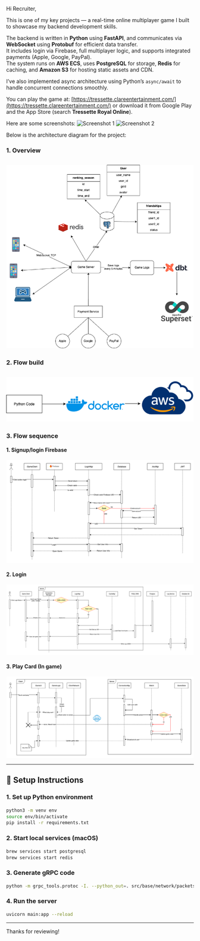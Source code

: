 Hi Recruiter,

This is one of my key projects — a real-time online multiplayer game I built to showcase my backend development skills.

The backend is written in **Python** using **FastAPI**, and communicates via **WebSocket** using **Protobuf** for efficient data transfer.  
It includes login via Firebase, full multiplayer logic, and supports integrated payments (Apple, Google, PayPal).  
The system runs on **AWS ECS**, uses **PostgreSQL** for storage, **Redis** for caching, and **Amazon S3** for hosting static assets and CDN.

I’ve also implemented async architecture using Python’s `async/await` to handle concurrent connections smoothly.


You can play the game at: [https://tressette.clareentertainment.com/](https://tressette.clareentertainment.com/)
or download it from Google Play and the App Store (search **Tressette Royal Online**).

Here are some screenshots:
![Screenshot 1](assets/game_screen1.png)
![Screenshot 2](assets/game_screen2.png)



Below is the architecture diagram for the project:
### 1. Overview
![Tressette Architecture](assets/overview_architecture.png)
---
### 2. Flow build
![Deploy AWS](assets/flow-build.png)
---
### 3. Flow sequence

#### 1. Signup/login Firebase
![Flow Signup Firebases](assets/flow-register-account.png)

#### 2. Login
![Sample Flow Login](assets/flow-login.drawio.png)

#### 3. Play Card (In game)
![Play Card Flow](assets/flow-play-action.drawio.png)

---

## 🚀 Setup Instructions

### 1. Set up Python environment
```bash
python3 -m venv env
source env/bin/activate
pip install -r requirements.txt
````

### 2. Start local services (macOS)

```bash
brew services start postgresql
brew services start redis
```

### 3. Generate gRPC code

```bash
python -m grpc_tools.protoc -I. --python_out=. src/base/network/packets/packet.proto
```

### 4. Run the server

```bash
uvicorn main:app --reload
```

---

Thanks for reviewing!


